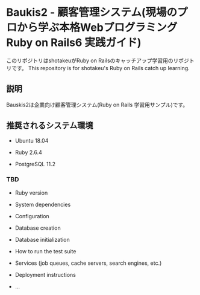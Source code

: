 # Baukis2 - 顧客管理システム(現場のプロから学ぶ本格Webプログラミング Ruby on Rails6 実践ガイド)

このリポジトリはshotakeuがRuby on Railsのキャッチアップ学習用のリポジトリです。
This repository is for shotakeu's Ruby on Rails catch up learning.

## 説明

Bauskis2は企業向け顧客管理システム(Ruby on Rails 学習用サンプル)です。

## 推奨されるシステム環境

* Ubuntu 18.04

* Ruby 2.6.4

* PostgreSQL 11.2

### TBD

* Ruby version

* System dependencies

* Configuration

* Database creation

* Database initialization

* How to run the test suite

* Services (job queues, cache servers, search engines, etc.)

* Deployment instructions

* ...


